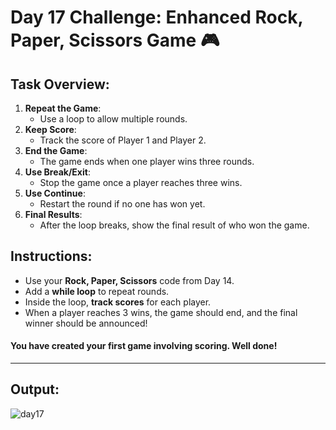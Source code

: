 # Day 17 Challenge: Enhanced Rock, Paper, Scissors Game 🎮

## Task Overview:
1. **Repeat the Game**:
    - Use a loop to allow multiple rounds.
2. **Keep Score**:
    - Track the score of Player 1 and Player 2.
3. **End the Game**:
    - The game ends when one player wins three rounds.
4. **Use Break/Exit**:
    - Stop the game once a player reaches three wins.
5. **Use Continue**:
    - Restart the round if no one has won yet.
6. **Final Results**:
    - After the loop breaks, show the final result of who won the game.

## Instructions:
- Use your **Rock, Paper, Scissors** code from Day 14.
- Add a **while loop** to repeat rounds.
- Inside the loop, **track scores** for each player.
- When a player reaches 3 wins, the game should end, and the final winner should be announced!

#### You have created your first game involving scoring. Well done!

---

## Output:
![day17](https://github.com/user-attachments/assets/9306e43f-07dd-4c38-90f3-78333e07be58)



